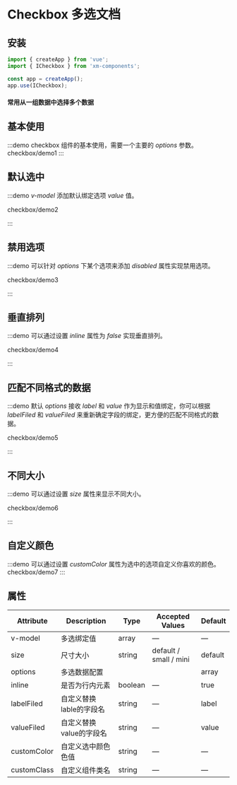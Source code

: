 # Checkbox 多选文档

## 安装
```javascript
import { createApp } from 'vue';
import { ICheckbox } from 'xm-components';

const app = createApp();
app.use(ICheckbox);
```
#### 常用从一组数据中选择多个数据


## 基本使用

:::demo checkbox 组件的基本使用，需要一个主要的 _options_ 参数。
  checkbox/demo1
:::

## 默认选中

:::demo _v-model_ 添加默认绑定选项 _value_ 值。

checkbox/demo2

:::

## 禁用选项

:::demo 可以针对 _options_ 下某个选项来添加 _disabled_ 属性实现禁用选项。

checkbox/demo3

:::

## 垂直排列

:::demo 可以通过设置 _inline_ 属性为 _false_ 实现垂直排列。

checkbox/demo4

:::

## 匹配不同格式的数据

:::demo 默认 _options_ 接收 _label_ 和 _value_ 作为显示和值绑定，你可以根据 _labelFiled_ 和 _valueFiled_ 来重新确定字段的绑定，更方便的匹配不同格式的数据。

checkbox/demo5

:::

## 不同大小

:::demo 可以通过设置 _size_ 属性来显示不同大小。

checkbox/demo6

:::

## 自定义颜色

:::demo 可以通过设置 _customColor_ 属性为选中的选项自定义你喜欢的颜色。
checkbox/demo7
:::

## 属性

| Attribute             | Description              | Type                                             | Accepted Values | Default |
| --------------------- | ------------------------ | ------------------------------------------------ | --------------- | ------- |
| v-model               | 多选绑定值              | array                                            | —               | —       |
| size                  | 尺寸大小                | string                                      |default / small / mini| default  |
| options               | 多选数据配置             |                 |          | array                                            | —               | []       |
| inline               | 是否为行内元素           | boolean                                          | —               | true    |
| labelFiled           | 自定义替换lable的字段名   | string                                            | —              | label   |
| valueFiled             | 自定义替换value的字段名  | string                                            | —               | value  |
| customColor            | 自定义选中颜色色值        | string                                            | —               | —    |
| customClass             | 自定义组件类名          | string                                             | —                | —    |



